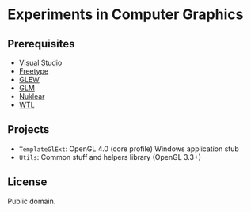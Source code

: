 # Experiments in Computer Graphics

## Prerequisites

* [Visual Studio](https://www.visualstudio.com/vs/community/)
* [Freetype](https://www.freetype.org/)
* [GLEW](https://github.com/nigels-com/glew/)
* [GLM](https://github.com/g-truc/glm/)
* [Nuklear](https://github.com/vurtun/nuklear)
* [WTL](https://sourceforge.net/projects/wtl/)

## Projects

* `TemplateGlExt`: OpenGL 4.0 (core profile) Windows application stub
* `Utils`: Common stuff and helpers library (OpenGL 3.3+)

## License

Public domain.
